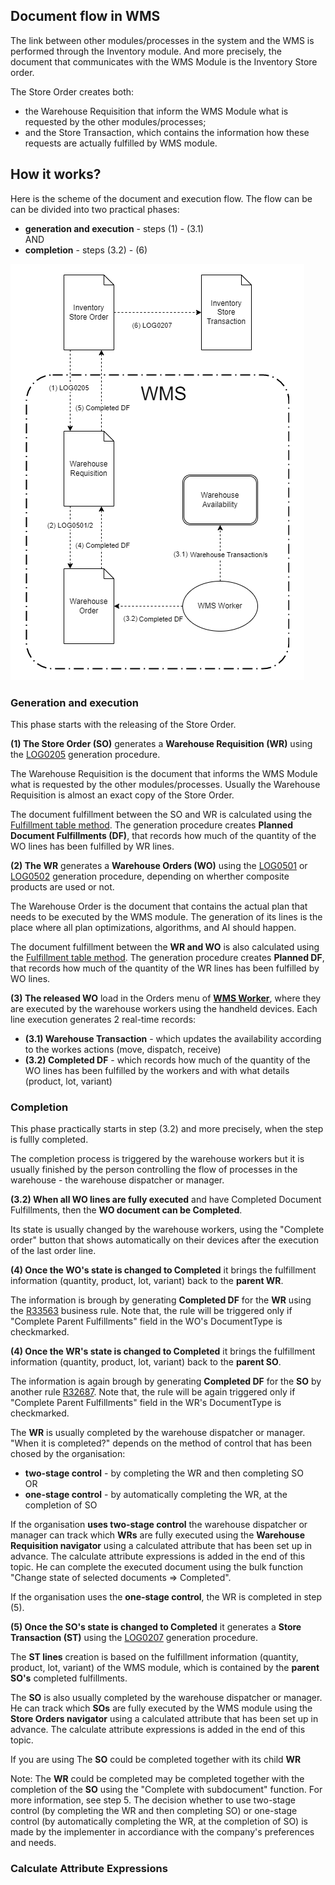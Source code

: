 ## Document flow in WMS

The link between other modules/processes in the system and the WMS is performed through the Inventory module. And more precisely, the document that communicates with the WMS Module is the Inventory Store order. 

The Store Order creates both:
-	the Warehouse Requisition that inform the WMS Module what is requested by the other modules/processes;
-	and the Store Transaction, which contains the information how these requests are actually fulfilled by WMS module.

## How it works?
Here is the scheme of the document and execution flow. The flow can be can be divided into two practical phases:
- **generation and execution** - steps (1) - (3.1)
<br/> AND
- **completion** - steps (3.2) - (6)

![Flow](pictures/flow_detailed.png)



### Generation and execution
This phase starts with the releasing of the Store Order.

**(1) The Store Order (SO)** generates a **Warehouse Requisition (WR)** using the [LOG0205](https://docs.erp.net/model/generations/LOG0205.html) generation procedure. 

The Warehouse Requisition is the document that informs the WMS Module what is requested by the other modules/processes. Usually the Warehouse Requisition is almost an exact copy of the Store Order. 

The document fulfillment between the SO and WR is calculated using the [Fulfillment table method](/advanced/document-flow/fulfillment.md#fulfillment-table). The generation procedure creates **Planned Document Fulfillments (DF)**, that records how much of the quantity of the WO lines has been fulfilled by WR lines.

**(2) The WR** generates a **Warehouse Orders (WO)** using the [LOG0501](https://docs.erp.net/model/generations/LOG0501.html) or [LOG0502](https://docs.erp.net/model/generations/LOG0502.html) generation procedure, depending on wherther composite products are used or not.

The Warehouse Order is the document that contains the actual plan that needs to be executed by the WMS module. The generation of its lines is the place where all plan optimizations, algorithms, and AI should happen. 

The document fulfillment between the **WR and WO** is also calculated using the [Fulfillment table method](/advanced/document-flow/fulfillment.md#fulfillment-table). The generation procedure creates **Planned DF**, that records how much of the quantity of the WR lines has been fulfilled by WO lines.

**(3) The released WO** load in the Orders menu of **[WMS Worker](xref:wms-worker)**, where they are executed by the warehouse workers using the handheld devices.
Each line execution generates 2 real-time records:
- **(3.1) Warehouse Transaction** - which updates the availability according to the workes actions (move, dispatch, receive)
- **(3.2) Completed DF** - which records how much of the quantity of the WO lines has been fulfilled by the workers and with what details (product, lot, variant)


### Completion
This phase practically starts in step (3.2) and more precisely, when the step is fullly completed. 

The completion process is triggered by the warehouse workers but it is usually finished by the person controlling the flow of processes in the warehouse - the warehouse dispatcher or manager. 

**(3.2) When all WO lines are fully executed** and have Completed Document Fulfillments, then the **WO document can be Completed**. 

Its state is usually changed by the warehouse workers, using the "Complete order" button that shows automatically on their devices after the execution of the last order line.

**(4) Once the WO's state is changed to Completed** it brings the fulfillment information (quantity, product, lot, variant) back to the **parent WR**. 

The information is brough by generating **Completed DF** for the **WR** using the [R33563](https://docs.erp.net/model/business-rules/R33563.html) business rule. Note that, the rule will be triggered only if "Complete Parent Fulfillments" field in the WO's DocumentType is checkmarked.


**(4) Once the WR's state is changed to Completed** it brings the fulfillment information (quantity, product, lot, variant) back to the **parent SO**. 

The information is again brough by generating **Completed DF** for the **SO** by another rule [R32687](https://docs.erp.net/model/business-rules/R32687.html). Note that, the rule will be again triggered only if "Complete Parent Fulfillments" field in the WR's DocumentType is checkmarked.

The **WR** is usually completed by the warehouse dispatcher or manager. "When it is complеted?" depends on the method of control that has been chosed by the organisation:
* **two-stage control** - by completing the WR and then completing SO
<br/>OR
* **one-stage control** - by automatically completing the WR, at the completion of SO

If the organisation **uses two-stage control** the warehouse dispatcher or manager can track which **WRs** are fully executed using the **Warehouse Requisition navigator** using a calculated attribute that has been set up in advance. The calculate attribute expressions is added in the end of this topic. He can complete the executed document using the bulk function "Change state of selected documents => Completed".

If the organisation uses the **one-stage control**, the WR is completed in step (5).

**(5) Once the SO's state is changed to Completed** it generates a **Store Transaction (ST)** using the [LOG0207](https://docs.erp.net/model/generations/LOG0207.html) generation procedure. 

The **ST lines** creation is based on the fulfillment information (quantity, product, lot, variant) of the WMS module, which is contained by the **parent SO's** completed fulfillments.

The **SO** is also usually completed by the warehouse dispatcher or manager. He can track which **SOs** are fully executed by the WMS module using the **Store Orders navigator** using a calculated attribute that has been set up in advance. The calculate attribute expressions is added in the end of this topic.

If you are using 
The **SO** could be completed together with its child **WR**

Note: The **WR** could be completed may be completed together with the completion of the **SO** using the "Complete with subdocument" function. For more information, see step 5. The decision whether to use two-stage control (by completing the WR and then completing SO) or one-stage control (by automatically completing the WR, at the completion of SO) is made by the implementer in accordiance with the company's preferences and needs.


### Calculate Attribute Expressions







